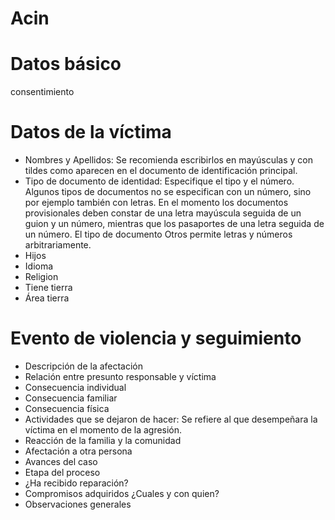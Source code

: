 # Acin
# Datos básico
consentimiento
# Datos de la víctima
* Nombres y Apellidos: Se recomienda escribirlos en mayúsculas y con tildes como aparecen en el documento de identificación principal.
* Tipo de documento de identidad:  Especifique el tipo y el número. Algunos tipos de documentos no se especifican con un número, sino por ejemplo también con letras. En el momento los documentos provisionales deben constar de una letra mayúscula seguida de un guion y un número, mientras que los pasaportes de una letra seguida de un número. El tipo de documento Otros permite letras y números arbitrariamente.
* Hijos 
* Idioma 
* Religion 
* Tiene tierra 
* Área tierra 

# Evento de violencia y seguimiento
* Descripción de la afectación
* Relación entre presunto responsable y víctima
* Consecuencia individual
* Consecuencia familiar
* Consecuencia física
* Actividades que se dejaron de hacer: Se refiere al que desempeñara la víctima en el momento de la agresión.
* Reacción de la familia y la comunidad
* Afectación a otra persona
* Avances del caso
* Etapa del proceso
* ¿Ha recibido reparación?
* Compromisos adquiridos ¿Cuales y con quien?
* Observaciones generales



